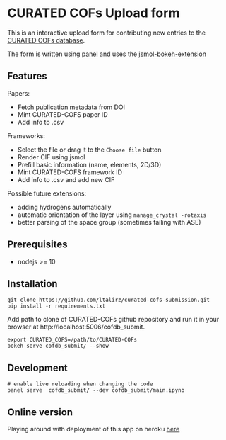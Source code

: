 # CURATED COFs Upload form

This is an interactive upload form for contributing new entries to the [CURATED COFs database](https://github.com/danieleongari/CURATED-COFs).

The form is written using [panel](https://panel.pyviz.org/) and uses the [jsmol-bokeh-extension](https://github.com/ltalirz/jsmol-bokeh-extension)

## Features

Papers:
 * Fetch publication metadata from DOI
 * Mint CURATED-COFS paper ID
 * Add info to .csv

Frameworks:
 * Select the file or drag it to the `Choose file` button
 * Render CIF using jsmol
 * Prefill basic information (name, elements, 2D/3D)
 * Mint CURATED-COFS framework ID
 * Add info to .csv and add new CIF

Possible future extensions:
 * adding hydrogens automatically
 * automatic orientation of the layer using `manage_crystal -rotaxis`
 * better parsing of the space group (sometimes failing with ASE)

## Prerequisites

 * nodejs >= 10

## Installation

```
git clone https://github.com/ltalirz/curated-cofs-submission.git
pip install -r requirements.txt
```

Add path to clone of CURATED-COFs github repository and run it in your browser at http://localhost:5006/cofdb_submit.

```
export CURATED_COFS=/path/to/CURATED-COFs
bokeh serve cofdb_submit/ --show
```

## Development
```
# enable live reloading when changing the code
panel serve  cofdb_submit/ --dev cofdb_submit/main.ipynb
```

## Online version
Playing around with deployment of this app on heroku [here](https://ltal-py.herokuapp.com)
